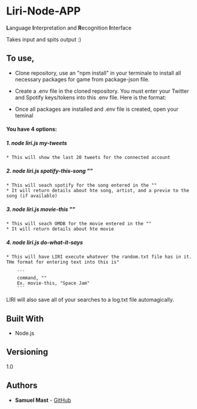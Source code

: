 # Liri-Node-APP

**L**anguage **I**nterpretation and **R**ecognition **I**nterface

Takes input and spits output :)


## To use, 

* Clone repository, use an "npm install" in your terminale to install all necessary packages for game from package-json file.

* Create a .env file in the cloned repository.  You must enter your Twitter and Spotify keys/tokens into this .env file.  Here is the format:



* Once all packages are installed and .env file is created, open your teminal

#### You have 4 options:

##### 1. node liri.js my-tweets

	* This will show the last 20 tweets for the connected account

##### 2. node liri.js spotify-this-song ""

	* This will seach spotify for the song entered in the ""
	* It will return details about hte song, artist, and a previe to the song (if available)

##### 3. node liri.js movie-this ""

	* This will seach OMDB for the movie entered in the ""
	* It will return details about hte movie

##### 4. node liri.js do-what-it-says
	
	* This will have LIRI execute whatever the random.txt file has in it.  THe format for entering text into this is"

		```
		command, ""
		Ex. movie-this, "Space Jam"
		```



LIRI will also save all of your searches to a log.txt file automagically.


## Built With

* Node.js

## Versioning

1.0

## Authors

* **Samuel Mast** - [GitHub](https://github.com/SamMast)